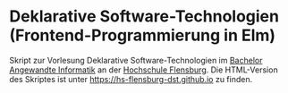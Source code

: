 # Deklarative Software-Technologien (Frontend-Programmierung in Elm)

Skript zur Vorlesung Deklarative Software-Technologien im [Bachelor Angewandte Informatik](https://hs-flensburg.de/studieninteressierte/angebot/bachelor/AI) an der [Hochschule Flensburg](https://hs-flensburg.de).
Die HTML-Version des Skriptes ist unter https://hs-flensburg-dst.github.io zu finden.
